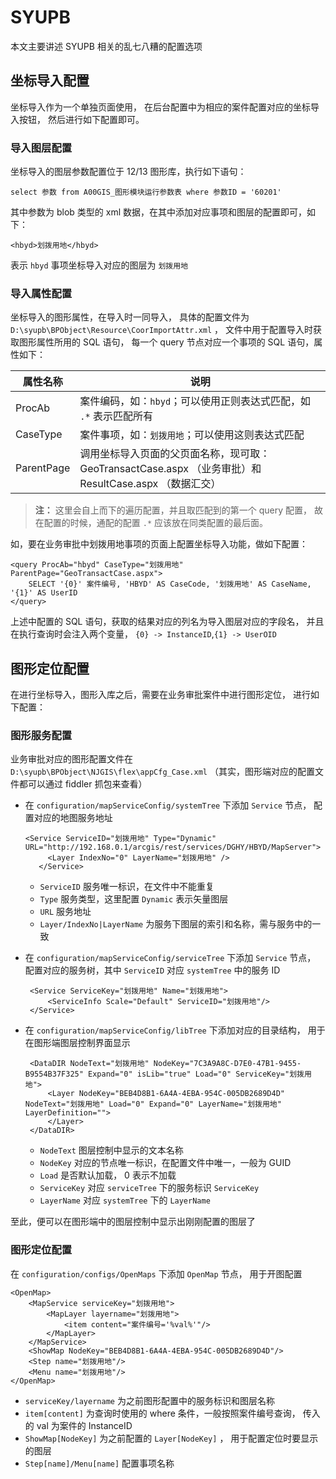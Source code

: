# SYUPB

本文主要讲述 SYUPB 相关的乱七八糟的配置选项

## 坐标导入配置

坐标导入作为一个单独页面使用，
在后台配置中为相应的案件配置对应的坐标导入按钮，
然后进行如下配置即可。

### 导入图层配置

坐标导入的图层参数配置位于 12/13 图形库，执行如下语句：

```
select 参数 from A00GIS_图形模块运行参数表 where 参数ID = '60201'
```

其中参数为 blob 类型的 xml 数据，在其中添加对应事项和图层的配置即可，如下：

```
<hbyd>划拨用地</hbyd>
```

表示 `hbyd` 事项坐标导入对应的图层为 `划拨用地`

### 导入属性配置

坐标导入的图形属性，在导入时一同导入，
具体的配置文件为 `D:\syupb\BPObject\Resource\CoorImportAttr.xml` ，
文件中用于配置导入时获取图形属性所用的 SQL 语句，
每一个 query 节点对应一个事项的 SQL 语句，属性如下：

 属性名称 | 说明 
 -------- | -------
 ProcAb | 案件编码，如：`hbyd`；可以使用正则表达式匹配，如 `.*` 表示匹配所有
 CaseType | 案件事项，如：`划拨用地`；可以使用这则表达式匹配
 ParentPage | 调用坐标导入页面的父页面名称，现可取： GeoTransactCase.aspx （业务审批）和 ResultCase.aspx （数据汇交）

> **注：** 这里会自上而下的遍历配置，并且取匹配到的第一个 query 配置，
> 故在配置的时候，通配的配置 `.*` 应该放在同类配置的最后面。

如，要在业务审批中划拨用地事项的页面上配置坐标导入功能，做如下配置：

```
<query ProcAb="hbyd" CaseType="划拨用地" ParentPage="GeoTransactCase.aspx">
    SELECT '{0}' 案件编号, 'HBYD' AS CaseCode, '划拨用地' AS CaseName, '{1}' AS UserID
</query>
```

上述中配置的 SQL 语句，获取的结果对应的列名为导入图层对应的字段名，
并且在执行查询时会注入两个变量， `{0} -> InstanceID`,`{1} -> UserOID`

## 图形定位配置

在进行坐标导入，图形入库之后，需要在业务审批案件中进行图形定位，
进行如下配置：

### 图形服务配置

业务审批对应的图形配置文件在 `D:\syupb\BPObject\NJGIS\flex\appCfg_Case.xml` 
（其实，图形端对应的配置文件都可以通过 fiddler 抓包来查看）  
  
 - 在 `configuration/mapServiceConfig/systemTree` 下添加 `Service` 节点，
   配置对应的地图服务地址

   ```
   <Service ServiceID="划拨用地" Type="Dynamic" URL="http://192.168.0.1/arcgis/rest/services/DGHY/HBYD/MapServer">
        <Layer IndexNo="0" LayerName="划拨用地" />
      </Service>
   ```

   * `ServiceID` 服务唯一标识，在文件中不能重复
   * `Type` 服务类型，这里配置 `Dynamic` 表示矢量图层
   * `URL` 服务地址
   * `Layer/IndexNo|LayerName` 为服务下图层的索引和名称，需与服务中的一致

 - 在 `configuration/mapServiceConfig/serviceTree` 下添加 `Service` 节点，
   配置对应的服务树，其中 `ServiceID` 对应 `systemTree` 中的服务 ID

   ```
    <Service ServiceKey="划拨用地" Name="划拨用地">
        <ServiceInfo Scale="Default" ServiceID="划拨用地"/>
    </Service>
   ```

 - 在 `configuration/mapServiceConfig/libTree` 下添加对应的目录结构，
   用于在图形端图层控制界面显示

   ```
    <DataDIR NodeText="划拨用地" NodeKey="7C3A9A8C-D7E0-47B1-9455-B9554B37F325" Expand="0" isLib="true" Load="0" ServiceKey="划拨用地">
	    <Layer NodeKey="BEB4D8B1-6A4A-4EBA-954C-005DB2689D4D" NodeText="划拨用地" Load="0" Expand="0" LayerName="划拨用地" LayerDefinition="">
	    </Layer>
    </DataDIR>
   ```

   * `NodeText` 图层控制中显示的文本名称
   * `NodeKey` 对应的节点唯一标识，在配置文件中唯一，一般为 GUID
   * `Load` 是否默认加载， 0 表示不加载
   * `ServiceKey` 对应 `serviceTree` 下的服务标识 `ServiceKey`
   * `LayerName` 对应 `systemTree` 下的 `LayerName`

至此，便可以在图形端中的图层控制中显示出刚刚配置的图层了

### 图形定位配置

在 `configuration/configs/OpenMaps` 下添加 `OpenMap` 节点，
用于开图配置

```
<OpenMap>
    <MapService serviceKey="划拨用地">
        <MapLayer layername="划拨用地">
            <item content="案件编号='%val%'"/>
        </MapLayer>
    </MapService>
    <ShowMap NodeKey="BEB4D8B1-6A4A-4EBA-954C-005DB2689D4D"/>
    <Step name="划拨用地"/>
    <Menu name="划拨用地"/>
</OpenMap>
```

 - `serviceKey/layername` 为之前图形配置中的服务标识和图层名称
 - `item[content]` 为查询时使用的 where 条件，一般按照案件编号查询，
   传入的 val 为案件的 InstanceID
 - `ShowMap[NodeKey]` 为之前配置的 `Layer[NodeKey]` ，
   用于配置定位时要显示的图层
 - `Step[name]/Menu[name]` 配置事项名称